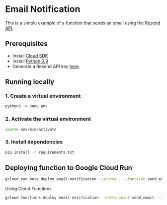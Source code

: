 # Email Notification

This is a simple example of a function that sends an email using the [Resend API](https://resend.com/docs/introduction).

## Prerequisites

- Install [Cloud SDK](https://cloud.google.com/sdk/docs/install)
- Install [Python 3.9](https://www.python.org/downloads/)
- Generate a Resend API key [here](https://resend.com/api-keys).

## Running locally

### 1. Create a virtual environment

```bash
python3 -m venv env
```

### 2. Activate the virtual environment

```bash
source env/bin/activate
```

### 3. Install dependencies

```bash
pip install -r requirements.txt
```

## Deploying function to Google Cloud Run

```bash
gcloud run beta deploy email-notification --source . --function send_email --region us-central1 --allow-unauthenticated --memory 256M --timeout 60 --min-instances 0 --max-instances 1 --set-env-vars RESEND_API_KEY=your_resend_api_key
```

Using Cloud Functions

```bash
gcloud functions deploy email-notification --entry-point send_email --runtime python39 --trigger-http --allow-unauthenticated --memory 256MB --region us-central1 --timeout 60 --min-instances 0 --max-instances 1 --cpu 1 --set-env-vars RESEND_API_KEY=your_resend_api_key
```